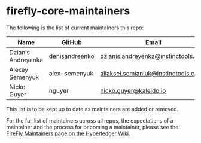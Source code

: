 # firefly-core-maintainers

The following is the list of current maintainers this repo:

| Name               | GitHub         | Email                               | LFID   |
| ------------------ | -------------- | ----------------------------------- | ------ |
| Dzianis Andreyenka | denisandreenko | dzianis.andreyenka@instinctools.com | Darus  |
| Alexey Semenyuk    | alex-semenyuk  | aliaksei.semianiuk@instinctools.com | asemia |
| Nicko Guyer        | nguyer         | nicko.guyer@kaleido.io              | nguyer |

This list is to be kept up to date as maintainers are added or removed.

For the full list of maintainers across all repos, the expectations of a maintainer and the process for becoming a maintainer, please see the [FireFly Maintainers page on the Hyperledger Wiki](https://wiki.hyperledger.org/display/FIR/Maintainers).
